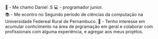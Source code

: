 
👱 - Me chamo Daniel .S 
💻 - programador junior.  
📚 - Me econtro no Segundo período de ciências da computação na Universidade Federeal Rural de Pernambuco.
💼 - Tenho interesse em acumular conhcimento na área de prgramação em geral e colaborar com profissionais com alguma experiência, e agregar aos meus projétos.


